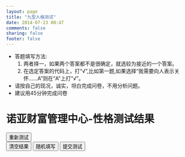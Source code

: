 ```yaml
---
layout: page
title: "九型人格测试"
date: 2014-07-23 00:47
comments: false
sharing: false
footer: false
---
```


<script type="text/javascript" src="/javascripts/libs/jquery-1.8.3.min.js"></script>
<script type="text/javascript" src="/javascripts/libs/jquery.jqplot.min.js"></script>


<script type="text/javascript" src="/javascripts/libs/jqplot.donutRenderer.min.js"></script>
<script type="text/javascript" src="/javascripts/libs/jqplot.pieRenderer.min.js"></script>

<script type="text/javascript" src="/javascripts/sunny/personalityTestData.js"></script>
<script type="text/javascript" src="/javascripts/sunny/personalityTest.js"></script>

<link rel="stylesheet" type="text/css" href="/stylesheets/libs/jquery.jqplot.min.css" />
<link rel="stylesheet" type="text/css" href="/stylesheets/sunny/personalityTest.css" />

<!--Page Content-->
<div id = "question-notice" class="fixed-width">
    <ul>
        <li>答题填写方法:
            <ol>
                <li>两者择一，如果两个答案都不是很确定，就选较为接近的一个答案。</li>
                <li>在选定答案的代码上，打“√”,比如第一题,如果选择“我需要向人表示关怀……A”则在“A”上打“√”。</li>
            </ol>
        </li>
        <li>请按自己的现况，诚实，坦白完成问卷，不用分析问题。</li>
        <li>建议用45分钟完成问卷</li>
    </ul>
</div>
<div id = "result-notice" class="fixed-width">
    <h1>诺亚财富管理中心-性格测试结果</h1>
</div>
<div id="results-chart"></div>
<div id="questions" class="fixed-width"></div>
<div id="results" class="fixed-width"></div>
<div id="action-form" class="fixed-width">
    <div id="result-buttons">
        <input id="restart" type="button" value="重新测试"></input>
    </div>
    <div id="question-buttons">
        <input id="reset" type="button" value="清空结果"></input>
        <input id="random-input" type="button" value="随机填写"></input>
        <input id="submit-result" type="button" value="提交测试"></input>
    </div>
</div>